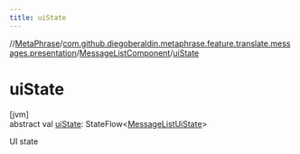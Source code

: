 ```yaml
---
title: uiState
---
```

//[MetaPhrase](../../../index.html)/[com.github.diegoberaldin.metaphrase.feature.translate.messages.presentation](../index.html)/[MessageListComponent](index.html)/[uiState](ui-state.html)



# uiState



[jvm]\
abstract val [uiState](ui-state.html): StateFlow&lt;[MessageListUiState](../-message-list-ui-state/index.html)&gt;



UI state




